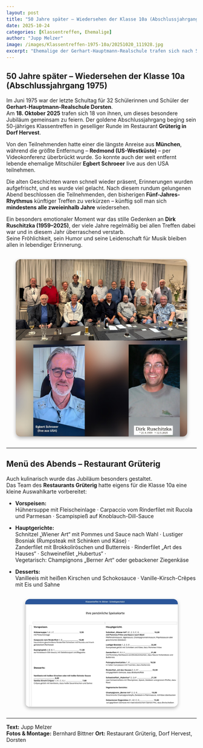 ```yaml
---
layout: post
title: "50 Jahre später – Wiedersehen der Klasse 10a (Abschlussjahrgang 1975)"
date: 2025-10-24
categories: [Klassentreffen, Ehemalige]
author: "Jupp Melzer"
image: /images/Klassentreffen-1975-10a/20251020_111928.jpg
excerpt: "Ehemalige der Gerhart-Hauptmann-Realschule trafen sich nach 50 Jahren in geselliger Runde – mit einem digitalen Gruß aus den USA und einem stillen Gedenken an Dirk Ruschitzka."
---
```


## 50 Jahre später – Wiedersehen der Klasse 10a (Abschlussjahrgang 1975)

Im Juni 1975 war der letzte Schultag für 32 Schülerinnen und Schüler der **Gerhart-Hauptmann-Realschule Dorsten**.  
Am **18. Oktober 2025** trafen sich 18 von ihnen, um dieses besondere Jubiläum gemeinsam zu feiern. Der goldene Abschlussjahrgang beging sein 50-jähriges Klassentreffen in geselliger Runde im Restaurant **Grüterig in Dorf Hervest**.

Von den Teilnehmenden hatte einer die längste Anreise aus **München**, während die größte Entfernung – **Redmond (US-Westküste)** – per Videokonferenz überbrückt wurde. So konnte auch der weit entfernt lebende ehemalige Mitschüler **Egbert Schroeer** live aus den USA teilnehmen.

Die alten Geschichten waren schnell wieder präsent, Erinnerungen wurden aufgefrischt, und es wurde viel gelacht. Nach diesem rundum gelungenen Abend beschlossen die Teilnehmenden, den bisherigen **Fünf-Jahres-Rhythmus** künftiger Treffen zu verkürzen – künftig soll man sich **mindestens alle zweieinhalb Jahre** wiedersehen.

Ein besonders emotionaler Moment war das stille Gedenken an **Dirk Ruschitzka (1959–2025)**, der viele Jahre regelmäßig bei allen Treffen dabei war und in diesem Jahr überraschend verstarb.  
Seine Fröhlichkeit, sein Humor und seine Leidenschaft für Musik bleiben allen in lebendiger Erinnerung.

<div style="display:flex;justify-content:center;margin:30px 0;">
  <img src="/images/Klassentreffen-1975-10a/20251020_111928.jpg"
       alt="Klassentreffen der 10a – 50 Jahre später"
       style="max-width:90%;border-radius:12px;box-shadow:0 4px 10px rgba(0,0,0,0.3);">
</div>

---

## Menü des Abends – Restaurant Grüterig

Auch kulinarisch wurde das Jubiläum besonders gestaltet.  
Das Team des **Restaurants Grüterig** hatte eigens für die Klasse 10a eine kleine Auswahlkarte vorbereitet:

- **Vorspeisen:**  
  Hühnersuppe mit Fleischeinlage · Carpaccio vom Rinderfilet mit Rucola und Parmesan · Scampispieß auf Knoblauch-Dill-Sauce  

- **Hauptgerichte:**  
  Schnitzel „Wiener Art“ mit Pommes und Sauce nach Wahl · Lustiger Bosniak (Rumpsteak mit Schinken und Käse) ·   
  Zanderfilet mit Brokkoliröschen und Butterreis · Rinderfilet „Art des Hauses“ · Schweinefilet „Hubertus“ ·   
  Vegetarisch: Champignons „Berner Art“ oder gebackener Ziegenkäse  

- **Desserts:**  
  Vanilleeis mit heißen Kirschen und Schokosauce · Vanille-Kirsch-Crêpes mit Eis und Sahne  

<div style="display:flex;justify-content:center;margin:30px 0;">
  <img src="/images/Klassentreffen-1975-10a/IMG-20251018-WA0000.jpg"
       alt="Speisekarte des Klassentreffens im Restaurant Grüterig"
       style="max-width:80%;border-radius:12px;box-shadow:0 4px 10px rgba(0,0,0,0.3);">
</div>

---

**Text:** Jupp Melzer  
**Fotos & Montage:** Bernhard Bittner 
**Ort:** Restaurant Grüterig, Dorf Hervest, Dorsten
